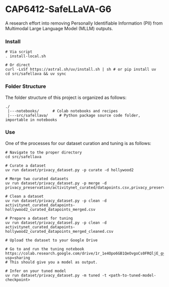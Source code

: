 # CAP6412-SafeLLaVA-G6
A research effort into removing Personally Identifiable Information (PII) from Multimodal Large Language Model (MLLM) outputs.


### Install

    # Via script
    . install-local.sh

    # Or direct
    curl -LsSf https://astral.sh/uv/install.sh | sh # or pip install uv
    cd src/safellava && uv sync


### Folder Structure

The folder structure of this project is organized as follows:

    ./
     |---notebooks/      # Colab notebooks and recipes
     |---src/safellava/     # Python package source code folder, importable in notebooks


### Use

One of the processes for our dataset curation and tuning is as follows:

    # Navigate to the proper directory
    cd src/safellava

    # Curate a dataset
    uv run dataset/privacy_dataset.py -p curate -d hollywood2

    # Merge two curated datasets
    uv run dataset/privacy_dataset.py -p merge -d privacy_preservation/activitynet_curated/datapoints.csv,privacy_preservation/hollywood2_curated/datapoints.csv

    # Clean a dataset
    uv run dataset/privacy_dataset.py -p clean -d activitynet_curated_datapoints-hollywood2_curated_datapoints_merged.csv

    # Prepare a dataset for tuning
    uv run dataset/privacy_dataset.py -p clean -d activitynet_curated_datapoints-hollywood2_curated_datapoints_merged_cleaned.csv

    # Upload the dataset to your Google Drive

    # Go to and run the tuning notebook https://colab.research.google.com/drive/1r_1e4Opo6GB1QeOvgoCs0FRQljE_gyRc?usp=sharing
    # This should give you a model as output.

    # Infer on your tuned model
    uv run dataset/privacy_dataset.py -m tuned -t <path-to-tuned-model-checkpoint>

